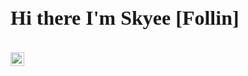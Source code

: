 # <font face="vivaldi" size="6">Hi there I'm Skyee [Follin]</font> #


<br/>
<a href="https://www.instagram.com/skyee06/">
  <img align="left" alt="Subodh's Instagram" width="22px" src="https://cdn.jsdelivr.net/npm/simple-icons@v3/icons/instagram.svg" />
</a>


